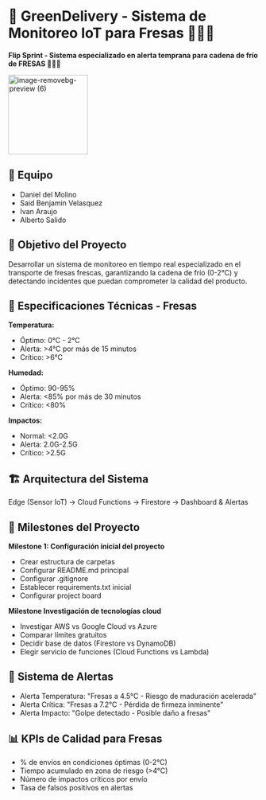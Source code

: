 # 🌱 GreenDelivery - Sistema de Monitoreo IoT para Fresas 🍓🍓🍓

**Flip Sprint - Sistema especializado en alerta temprana para cadena de frío de FRESAS 🍓🍓🍓**



<img width="160" height="160" alt="image-removebg-preview (6)" src="https://github.com/user-attachments/assets/cea6e707-46e4-4d88-b908-767734b29b02" />




## 👥 Equipo
- Daniel del Molino
- Said Benjamin Velasquez  
- Ivan Araujo
- Alberto Salido

## 🎯 Objetivo del Proyecto
Desarrollar un sistema de monitoreo en tiempo real especializado en el transporte de fresas frescas, garantizando la cadena de frío (0-2°C) y detectando incidentes que puedan comprometer la calidad del producto.

## 🍓 Especificaciones Técnicas - Fresas

**Temperatura:**
- Óptimo: 0°C - 2°C
- Alerta: >4°C por más de 15 minutos
- Crítico: >6°C

**Humedad:**
- Óptimo: 90-95%
- Alerta: <85% por más de 30 minutos
- Crítico: <80%

**Impactos:**
- Normal: <2.0G
- Alerta: 2.0G-2.5G
- Crítico: >2.5G

## 🏗️ Arquitectura del Sistema
Edge (Sensor IoT) → Cloud Functions → Firestore → Dashboard & Alertas

## 🚀 Milestones del Proyecto

**Milestone 1: Configuración inicial del proyecto**
- Crear estructura de carpetas
- Configurar README.md principal
- Configurar .gitignore
- Establecer requirements.txt inicial
- Configurar project board

**Milestone Investigación de tecnologías cloud**
- Investigar AWS vs Google Cloud vs Azure
- Comparar límites gratuitos
- Decidir base de datos (Firestore vs DynamoDB)
- Elegir servicio de funciones (Cloud Functions vs Lambda)






## 🔔 Sistema de Alertas
- Alerta Temperatura: "Fresas a 4.5°C - Riesgo de maduración acelerada"
- Alerta Crítica: "Fresas a 7.2°C - Pérdida de firmeza inminente"
- Alerta Impacto: "Golpe detectado - Posible daño a fresas"

## 📊 KPIs de Calidad para Fresas
- % de envíos en condiciones óptimas (0-2°C)
- Tiempo acumulado en zona de riesgo (>4°C)
- Número de impactos críticos por envío
- Tasa de falsos positivos en alertas

